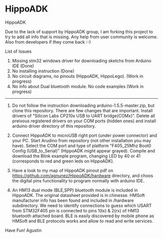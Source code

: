 # HippoADK
HippoADK


Due to the lack of support by HippoADK group, I am forking this project to try to add all info that is missing.
Any help from user community is welcome. Also from developers if they come back :-)

List of Issues 
  1. Missing stm32 windows driver for downloading sketchs from Arduino IDE (Done)
  2. No installing instruction (Done)
  3. No circuit diagrams, no pinouts (HippoADK, HippoLego). (Work in progress)
  4. No info about Dual bluetooth module. No code examples (Work in progress)


------------ 

1. Do not follow the instruction downloading arduino-1.5.5-master.zip, but clone this repository. There are few changes that are important. Install drivers of "Silicon Labs CP210x USB to UART bridge(COMx)". Delete all preivous registered drivers on your COM ports (hidden ones) and install arduino driver directory of this repository.

2. Connect HippoADK to microUSB right port (under power connector) and your PC. Start Arudino from repository (not other installation you may have). Select the COM port and type of platform "F405_25Mhz Boot0 Config (USB_to_Serial)" (HippoADK might appear grayed). Compile and download the Blink example program, changing LED by 40 or 41 (corresponds to red and green leds on HippoADK).

3. Have a look to my map of HippoADK pinout pdf on https://github.com/agnunez/HippoADK/hardware directory, and choos the digital pins functionality to program normally with arduino IDE.

4. An HM13 dual mode (BLE,SPP) bluetooth module is included in HippoADK. The original datasheet provided is in chinesse. HMSoft manufacturer info has been found and included in /hardware subdirectory. We need to identify connections to guess which USART from STM32F405 pin is connected to pins 1(tx) & 2(rx) of HM13 bluetooth attached board. BLE is easily discovered by mobile phone as HMSoft and BLE protocols works and allow to read and write services.

Have Fun!
Agustin
